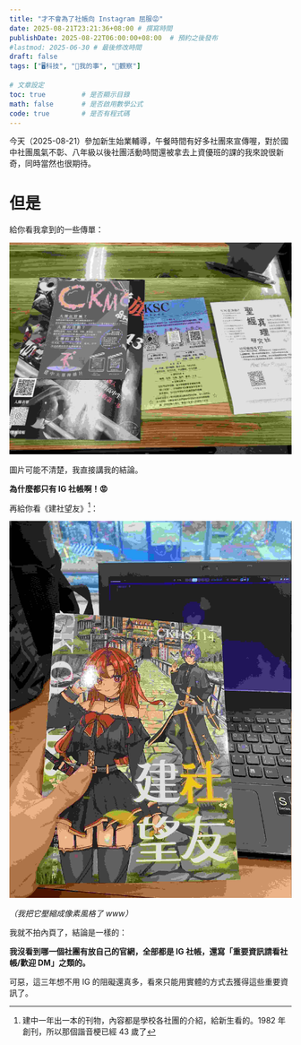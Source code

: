 ```yaml
---
title: "才不會為了社帳向 Instagram 屈服😡"
date: 2025-08-21T23:21:36+08:00 # 撰寫時間
publishDate: 2025-08-22T06:00:00+08:00  # 預約之後發布
#lastmod: 2025-06-30 # 最後修改時間
draft: false
tags: ["🖥️科技", "🐧我的事", "🤔觀察"]

# 文章設定
toc: true         # 是否顯示目錄
math: false       # 是否啟用數學公式
code: true        # 是否有程式碼
---
```


今天（2025-08-21）參加新生始業輔導，午餐時間有好多社團來宣傳喔，對於國中社團風氣不彰、八年級以後社團活動時間還被拿去上資優班的課的我來說很新奇，同時當然也很期待。

# 但是

給你看我拿到的一些傳單：

![傳單照片](images/flyers.jpg)

圖片可能不清楚，我直接講我的結論。

**為什麼都只有 IG 社帳啊！😡**

再給你看《建社望友》[^1]：

![建社望友的封面照片](images/magazine.jpg)

_（我把它壓縮成像素風格了 www）_

我就不拍內頁了，結論是一樣的：

**我沒看到哪一個社團有放自己的官網，全部都是 IG 社帳，還寫「重要資訊請看社帳/歡迎 DM」之類的。**

可惡，這三年想不用 IG 的阻礙還真多，看來只能用實體的方式去獲得這些重要資訊了。

[^1]: 建中一年出一本的刊物，內容都是學校各社團的介紹，給新生看的。1982 年創刊，所以那個諧音梗已經 43 歲了